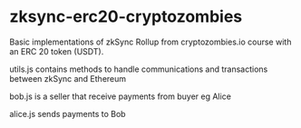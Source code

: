 # zksync-erc20-cryptozombies

Basic implementations of zkSync Rollup from cryptozombies.io course with an ERC 20 token (USDT).

utils.js contains methods to handle communications and transactions between zkSync and Ethereum

bob.js is a seller that receive payments from buyer eg Alice

alice.js sends payments to Bob
